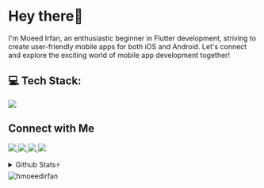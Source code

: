 # Hey there👋

<p> I'm Moeed Irfan, an enthusiastic beginner in Flutter development, striving to create user-friendly mobile apps for both iOS and Android. Let's connect and explore the exciting world of mobile app development together!
</p>


## 💻 Tech Stack:
<a href="#">
    <img src="https://skillicons.dev/icons?i=dart,flutter,python,vscode,git,github&theme=dark" />
  </a>

## Connect with Me
<p>
 <a href="https://linkedin.com/in/hmoeedirfan">
    <img src="https://skillicons.dev/icons?i=linkedin&theme=dark" />
  </a>
  <a href="https://instagram.com/hmoeedirfan">
    <img src="https://skillicons.dev/icons?i=instagram&theme=dark" />
  </a>
  <a href="https://twitter.com/hmoeedirfan">
    <img src="https://skillicons.dev/icons?i=twitter&theme=dark" />
  </a>
  <a href="https://github.com/hmoeedirfan">
    <img src="https://skillicons.dev/icons?i=github&theme=dark" />
  </a>
</p>

<details>
 <summary> Github Stats⚡</summary>
<br>

![](https://github-readme-stats.vercel.app/api?username=hmoeedirfan&theme=tokyonight&hide_border=false&include_all_commits=true&count_private=true)<br/>
![](https://github-readme-streak-stats.herokuapp.com/?user=hmoeedirfan&theme=tokyonight&hide_border=false)<br/>
![](https://github-readme-stats.vercel.app/api/top-langs/?username=hmoeedirfan&theme=tokyonight&hide_border=false&include_all_commits=true&count_private=true&layout=compact)

</details>

<img src="https://komarev.com/ghpvc/?username=hmoeedirfan&label=Profile%20views&color=8042fc&style=plastic" alt="hmoeedirfan" /> 





